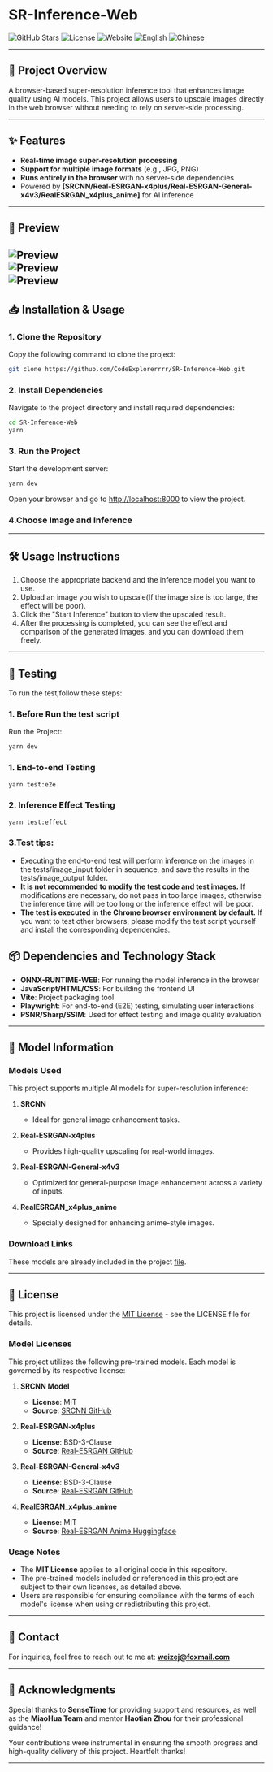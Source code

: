 # SR-Inference-Web

[![GitHub Stars](https://img.shields.io/badge/Stars-Click%20Here-yellow)](https://github.com/CodeExplorerrrr/SR-Inference-Web)
[![License](https://img.shields.io/badge/License-MIT-green)](./LICENSE)
[![Website](https://img.shields.io/badge/Visit%20My%20Site-Click%20Here-brightgreen)](https://v0-my-project-47hnf0zphqp.vercel.app/)
[![English](https://img.shields.io/badge/English-Click%20Here-lightgray)](README.md)
[![Chinese](https://img.shields.io/badge/Chinese-Click%20Here-lightgray)](README_CN.md)

---

## 🚀 Project Overview
A browser-based super-resolution inference tool that enhances image quality using AI models. This project allows users to upscale images directly in the web browser without needing to rely on server-side processing.

---

## ✨ Features
- **Real-time image super-resolution processing**  
- **Support for multiple image formats** (e.g., JPG, PNG)  
- **Runs entirely in the browser** with no server-side dependencies  
- Powered by **[SRCNN/Real-ESRGAN-x4plus/Real-ESRGAN-General-x4v3/RealESRGAN_x4plus_anime]** for AI inference  

---

## 🌟 Preview
![Preview](./assets/srcnn_screenshot.png)  
![Preview](./assets/x4plus.png)  
![Preview](./assets/anime.png)  
---

## 📥 Installation & Usage

### 1. Clone the Repository  
Copy the following command to clone the project:
```bash
git clone https://github.com/CodeExplorerrrr/SR-Inference-Web.git
```

### 2. Install Dependencies  
Navigate to the project directory and install required dependencies:  
```bash
cd SR-Inference-Web
yarn
```

### 3. Run the Project  
Start the development server:  
```bash
yarn dev
```
Open your browser and go to [http://localhost:8000](http://localhost:8000) to view the project.

### 4.Choose Image and Inference

---

## 🛠️ Usage Instructions
1. Choose the appropriate backend and the inference model you want to use.
2. Upload an image you wish to upscale(If the image size is too large, the effect will be poor).
3. Click the "Start Inference" button to view the upscaled result.
4. After the processing is completed, you can see the effect and comparison of the generated images, and you can download them freely.

---

## 🧪 Testing
To run the test,follow these steps:

### 1. Before Run the test script
Run the Project:
```bash
yarn dev
```
### 1. End-to-end Testing
```bash
yarn test:e2e
```

### 2. Inference Effect Testing
```bash
yarn test:effect
```

### 3.Test tips:
-  Executing the end-to-end test will perform inference on the images in the tests/image_input folder in sequence, and save the results in the tests/image_output folder.
-  **It is not recommended to modify the test code and test images.** If modifications are necessary, do not pass in too large images, otherwise the inference time will be too long or the inference effect will be poor.
-  **The test is executed in the Chrome browser environment by default.** If you want to test other browsers, please modify the test script yourself and install the corresponding dependencies.

## 📦 Dependencies and Technology Stack
- **ONNX-RUNTIME-WEB**: For running the model inference in the browser  
- **JavaScript/HTML/CSS**: For building the frontend UI  
- **Vite**: Project packaging tool
- **Playwright**: For end-to-end (E2E) testing, simulating user interactions
- **PSNR/Sharp/SSIM**: Used for effect testing and image quality evaluation

---

## 📜 Model Information

### Models Used
This project supports multiple AI models for super-resolution inference:

1. **SRCNN**
    - Ideal for general image enhancement tasks.

2. **Real-ESRGAN-x4plus**
    - Provides high-quality upscaling for real-world images.

3. **Real-ESRGAN-General-x4v3**
    - Optimized for general-purpose image enhancement across a variety of inputs.

4. **RealESRGAN_x4plus_anime**
    - Specially designed for enhancing anime-style images.

### Download Links
These models are already included in the project [file](./models).

--- 

## 📄 License

This project is licensed under the [MIT License](./LICENSE) - see the LICENSE file for details.

### Model Licenses
This project utilizes the following pre-trained models. Each model is governed by its respective license:

1. **SRCNN Model**
   - **License**: MIT
   - **Source**: [SRCNN GitHub](https://github.com/tegg89/SRCNN-Tensorflow)

2. **Real-ESRGAN-x4plus**
   - **License**: BSD-3-Clause
   - **Source**: [Real-ESRGAN GitHub](https://github.com/xinntao/Real-ESRGAN)

3. **Real-ESRGAN-General-x4v3**
   - **License**: BSD-3-Clause
   - **Source**: [Real-ESRGAN GitHub](https://github.com/xinntao/Real-ESRGAN)

4. **RealESRGAN_x4plus_anime**
   - **License**: MIT
   - **Source**: [Real-ESRGAN Anime Huggingface](https://huggingface.co/xiongjie/lightweight-real-ESRGAN-anime)

### Usage Notes
- The **MIT License** applies to all original code in this repository.
- The pre-trained models included or referenced in this project are subject to their own licenses, as detailed above.
- Users are responsible for ensuring compliance with the terms of each model's license when using or redistributing this project.
---

## 📧 Contact

For inquiries, feel free to reach out to me at: **weizej@foxmail.com**

---

## 🙏 Acknowledgments

Special thanks to **SenseTime** for providing support and resources, as well as the **MiaoHua Team** and mentor **Haotian Zhou** for their professional guidance!

Your contributions were instrumental in ensuring the smooth progress and high-quality delivery of this project. Heartfelt thanks!

---





